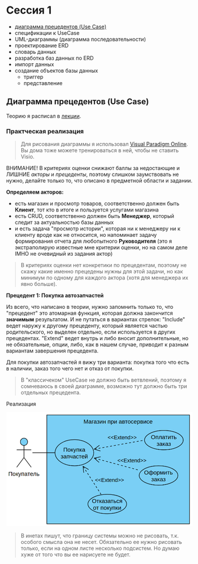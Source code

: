 # Сессия 1

* [диаграмма прецедентов (Use Case)](#диаграмма-прецедентов-Use-Case)
* спецификации к UseCase
* UML-диаграммы (диаграмма последовательности)
* проектирование ERD
* словарь данных
* разработка баз данных по ERD
* импорт данных
* создание объектов базы данных
    * триггер
    * представление


## Диаграмма прецедентов (Use Case)

Теорию я расписал в [лекции](https://github.com/kolei/PiRIS/blob/master/articles/5_1_1_10_uml_use_case.md).


### Практческая реализация

>Для рисования диаграммы я использовал [Visual Paradigm Online](https://online.visual-paradigm.com/diagrams/solutions/free-use-case-diagram-tool/). Вы дома тоже можете тренироваться в ней, чтобы не ставить Visio. 

ВНИМАНИЕ! В критериях оценки снижают баллы за недостающие и ЛИШНИЕ *акторы* и *прецеденты*, поэтому слишком заумствовать не нужно, делайте только то, что описано в предметной области и задании.

**Определяем акторов:**

* есть магазин и просмотр товаров, соответственно должен быть **Клиент**, тот кто в итоге и пользуется услугами магазина
* есть CRUD, соответственно должен быть **Менеджер**, который следит за актуальностью базы данных
* и есть задача "просмотр истории", которая ни к менеджеру ни к клиенту вроде как не относится, но напоминает задачу формирования отчета для любопытного **Руководителя** (это я экстраполирую известные мне критерии оценки, но на самом деле IMHO не очевидный из задания актор)

>В критериях оценки нет конкретики по прецедентам, поэтому не скажу какие именно прецедены нужны для этой задачи, но как минимум по одному для каждого актора (хотя для менеджера их явно больше). 

**Прецедент 1: Покупка автозапчастей**

Из всего, что написано в теории, нужно запомнить только то, что "прецедент" это атомарная функция, которая должна закончится **значимым** результатом. И не путаться в вариантах стрелок: "Include" ведет наружу к другому прецеденту, который является частью родительского, но выделен отдельно, если используется в других прецедентах. "Extend" ведет внутрь и либо вносит дополнительные, но не обязательные, опции, либо, как в нашем случае, приводит к разным вариантам завершения прецедента. 

Для покупки автозапчастей я вижу три варианта: покупка того что есть в наличии, заказ того чего нет и отказ от покупки.

>В "классичеком" UseCase не должно быть ветвлений, поэтому я сомневаюсь в своей диаграмме, возможно тут должно быть три отдельных прецедента.


Реализация

![](../img/demo01.png)


>В инетах пишут, что границу системы можно не рисовать, т.к. особого смысла она не несет. Обязательно ее нужно рисовать только, если на одном листе несколько подсистем. Но думаю хуже от того что вы ее нарисуете не будет.